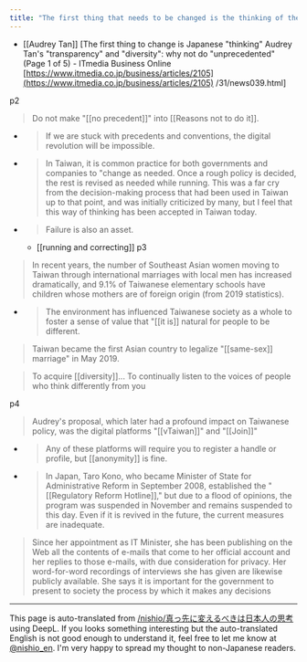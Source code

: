 ```yaml
---
title: "The first thing that needs to be changed is the thinking of the Japanese people."
---
```


- [[Audrey Tan]]
[The first thing to change is Japanese "thinking" Audrey Tan's "transparency" and "diversity": why not do "unprecedented" (Page 1 of 5) - ITmedia Business Online [https://www.itmedia.co.jp/business/articles/2105](https://www.itmedia.co.jp/business/articles/2105) /31/news039.html]

p2
> Do not make "[[no precedent]]" into [[Reasons not to do it]].
- > If we are stuck with precedents and conventions, the digital revolution will be impossible.
- > In Taiwan, it is common practice for both governments and companies to "change as needed. Once a rough policy is decided, the rest is revised as needed while running. This was a far cry from the decision-making process that had been used in Taiwan up to that point, and was initially criticized by many, but I feel that this way of thinking has been accepted in Taiwan today.
- > Failure is also an asset.
    - [[running and correcting]]
p3
> In recent years, the number of Southeast Asian women moving to Taiwan through international marriages with local men has increased dramatically, and 9.1% of Taiwanese elementary schools have children whose mothers are of foreign origin (from 2019 statistics).
- > The environment has influenced Taiwanese society as a whole to foster a sense of value that "[[it is]] natural for people to be different.
> Taiwan became the first Asian country to legalize "[[same-sex]] marriage" in May 2019.

>  To acquire [[diversity]]... To continually listen to the voices of people who think differently from you

p4
> Audrey's proposal, which later had a profound impact on Taiwanese policy, was the digital platforms "[[vTaiwan]]" and "[[Join]]"
- > Any of these platforms will require you to register a handle or profile, but [[anonymity]] is fine.
- > In Japan, Taro Kono, who became Minister of State for Administrative Reform in September 2008, established the "[[Regulatory Reform Hotline]]," but due to a flood of opinions, the program was suspended in November and remains suspended to this day. Even if it is revived in the future, the current measures are inadequate.

> Since her appointment as IT Minister, she has been publishing on the Web all the contents of e-mails that come to her official account and her replies to those e-mails, with due consideration for privacy. Her word-for-word recordings of interviews she has given are likewise publicly available. She says it is important for the government to present to society the process by which it makes any decisions

---
This page is auto-translated from [/nishio/真っ先に変えるべきは日本人の思考](https://scrapbox.io/nishio/真っ先に変えるべきは日本人の思考) using DeepL. If you looks something interesting but the auto-translated English is not good enough to understand it, feel free to let me know at [@nishio_en](https://twitter.com/nishio_en). I'm very happy to spread my thought to non-Japanese readers.